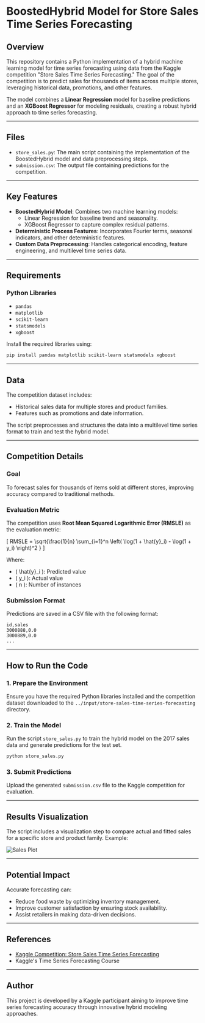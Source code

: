 # BoostedHybrid Model for Store Sales Time Series Forecasting

## Overview
This repository contains a Python implementation of a hybrid machine learning model for time series forecasting using data from the Kaggle competition "Store Sales Time Series Forecasting." The goal of the competition is to predict sales for thousands of items across multiple stores, leveraging historical data, promotions, and other features.

The model combines a **Linear Regression** model for baseline predictions and an **XGBoost Regressor** for modeling residuals, creating a robust hybrid approach to time series forecasting.

---

## Files

- `store_sales.py`: The main script containing the implementation of the BoostedHybrid model and data preprocessing steps.
- `submission.csv`: The output file containing predictions for the competition.

---

## Key Features
- **BoostedHybrid Model**: Combines two machine learning models:
  - Linear Regression for baseline trend and seasonality.
  - XGBoost Regressor to capture complex residual patterns.
- **Deterministic Process Features**: Incorporates Fourier terms, seasonal indicators, and other deterministic features.
- **Custom Data Preprocessing**: Handles categorical encoding, feature engineering, and multilevel time series data.

---

## Requirements

### Python Libraries
- `pandas`
- `matplotlib`
- `scikit-learn`
- `statsmodels`
- `xgboost`

Install the required libraries using:
```bash
pip install pandas matplotlib scikit-learn statsmodels xgboost
```

---

## Data
The competition dataset includes:
- Historical sales data for multiple stores and product families.
- Features such as promotions and date information.

The script preprocesses and structures the data into a multilevel time series format to train and test the hybrid model.

---

## Competition Details

### Goal
To forecast sales for thousands of items sold at different stores, improving accuracy compared to traditional methods.

### Evaluation Metric
The competition uses **Root Mean Squared Logarithmic Error (RMSLE)** as the evaluation metric:

\[
RMSLE = \sqrt{\frac{1}{n} \sum_{i=1}^n \left( \log(1 + \hat{y}_i) - \log(1 + y_i) \right)^2 }
\]

Where:
- \( \hat{y}_i \): Predicted value
- \( y_i \): Actual value
- \( n \): Number of instances

### Submission Format
Predictions are saved in a CSV file with the following format:

```
id,sales
3000888,0.0
3000889,0.0
...
```

---

## How to Run the Code

### 1. Prepare the Environment
Ensure you have the required Python libraries installed and the competition dataset downloaded to the `../input/store-sales-time-series-forecasting` directory.

### 2. Train the Model
Run the script `store_sales.py` to train the hybrid model on the 2017 sales data and generate predictions for the test set.

```bash
python store_sales.py
```

### 3. Submit Predictions
Upload the generated `submission.csv` file to the Kaggle competition for evaluation.

---

## Results Visualization
The script includes a visualization step to compare actual and fitted sales for a specific store and product family. Example:

![Sales Plot](example_plot.png)

---

## Potential Impact
Accurate forecasting can:
- Reduce food waste by optimizing inventory management.
- Improve customer satisfaction by ensuring stock availability.
- Assist retailers in making data-driven decisions.

---

## References
- [Kaggle Competition: Store Sales Time Series Forecasting](https://www.kaggle.com/competitions/store-sales-time-series-forecasting)
- Kaggle's Time Series Forecasting Course

---

## Author
This project is developed by a Kaggle participant aiming to improve time series forecasting accuracy through innovative hybrid modeling approaches.
